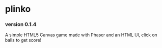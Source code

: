# plinko
### version 0.1.4
A simple HTML5 Canvas game made with Phaser and an HTML UI, click on balls to get score!
